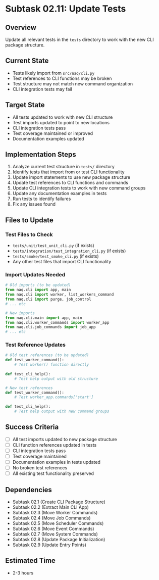 # Subtask 02.11: Update Tests

## Overview
Update all relevant tests in the `tests` directory to work with the new CLI package structure.

## Current State
- Tests likely import from `src/naq/cli.py`
- Test references to CLI functions may be broken
- Test structure may not match new command organization
- CLI integration tests may fail

## Target State
- All tests updated to work with new CLI structure
- Test imports updated to point to new locations
- CLI integration tests pass
- Test coverage maintained or improved
- Documentation examples updated

## Implementation Steps
1. Analyze current test structure in `tests/` directory
2. Identify tests that import from or test CLI functionality
3. Update import statements to use new package structure
4. Update test references to CLI functions and commands
5. Update CLI integration tests to work with new command groups
6. Update any documentation examples in tests
7. Run tests to identify failures
8. Fix any issues found

## Files to Update

### Test Files to Check
- `tests/unit/test_unit_cli.py` (if exists)
- `tests/integration/test_integration_cli.py` (if exists)
- `tests/smoke/test_smoke_cli.py` (if exists)
- Any other test files that import CLI functionality

### Import Updates Needed
```python
# Old imports (to be updated)
from naq.cli import app, main
from naq.cli import worker, list_workers_command
from naq.cli import purge, job_control
# ... etc

# New imports
from naq.cli.main import app, main
from naq.cli.worker_commands import worker_app
from naq.cli.job_commands import job_app
# ... etc
```

### Test Reference Updates
```python
# Old test references (to be updated)
def test_worker_command():
    # Test worker() function directly
    
def test_cli_help():
    # Test help output with old structure

# New test references
def test_worker_command():
    # Test worker_app.commands['start']
    
def test_cli_help():
    # Test help output with new command groups
```

## Success Criteria
- [ ] All test imports updated to new package structure
- [ ] CLI function references updated in tests
- [ ] CLI integration tests pass
- [ ] Test coverage maintained
- [ ] Documentation examples in tests updated
- [ ] No broken test references
- [ ] All existing test functionality preserved

## Dependencies
- Subtask 02.1 (Create CLI Package Structure)
- Subtask 02.2 (Extract Main CLI App)
- Subtask 02.3 (Move Worker Commands)
- Subtask 02.4 (Move Job Commands)
- Subtask 02.5 (Move Scheduler Commands)
- Subtask 02.6 (Move Event Commands)
- Subtask 02.7 (Move System Commands)
- Subtask 02.8 (Update Package Initialization)
- Subtask 02.9 (Update Entry Points)

## Estimated Time
- 2-3 hours